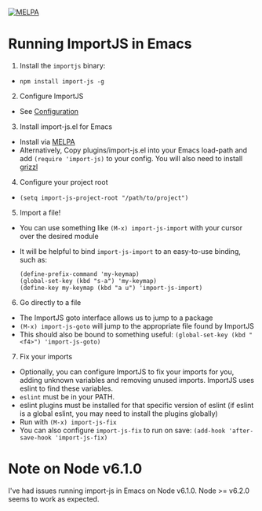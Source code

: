 [![MELPA](http://melpa.org/packages/import-js-badge.svg)](http://melpa.org/#/import-js)

# Running ImportJS in Emacs

1. Install the `importjs` binary:
  * `npm install import-js -g`
2. Configure ImportJS
  * See [Configuration](README.md#configuration)
3. Install import-js.el for Emacs
  * Install via [MELPA](https://melpa.org/#/import-js)
  * Alternatively, Copy plugins/import-js.el into your Emacs load-path and add
    `(require 'import-js)` to your config. You will also need to install
    [grizzl](https://github.com/grizzl/grizzl)
4. Configure your project root
  * `(setq import-js-project-root "/path/to/project")`
5. Import a file!
  * You can use something like `(M-x) import-js-import` with your cursor over
    the desired module
  * It will be helpful to bind `import-js-import` to an easy-to-use binding,
    such as:

    ```
    (define-prefix-command 'my-keymap)
    (global-set-key (kbd "s-a") 'my-keymap)
    (define-key my-keymap (kbd "a u") 'import-js-import)
    ```
6. Go directly to a file
  * The ImportJS goto interface allows us to jump to a package
  * `(M-x) import-js-goto` will jump to the appropriate file found by ImportJS
  * This should also be bound to something useful:
    `(global-set-key (kbd "<f4>") 'import-js-goto)`
7. Fix your imports
  * Optionally, you can configure ImportJS to fix your imports for you, adding
    unknown variables and removing unused imports. ImportJS uses eslint to find
    these variables.
  * `eslint` must be in your PATH.
  * eslint plugins must be installed for that specific version of eslint (if
    eslint is a global eslint, you may need to install the plugins globally)
  * Run with `(M-x) import-js-fix`
  * You can also configure `import-js-fix` to run on save:
    `(add-hook 'after-save-hook 'import-js-fix)`

# Note on Node v6.1.0

I've had issues running import-js in Emacs on Node v6.1.0. Node >= v6.2.0 seems
to work as expected.
